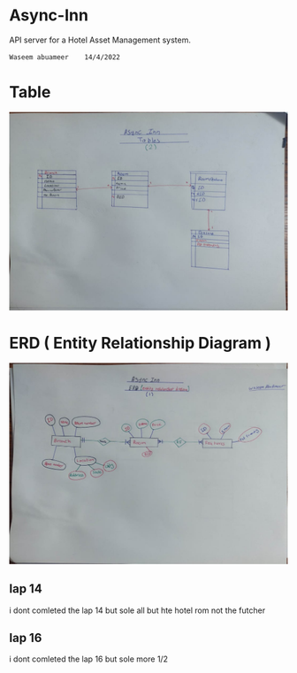 # Async-Inn
API server for a Hotel Asset Management system.


```
Waseem abuameer    14/4/2022
```
# Table
![image](/Table.jpeg)
# ERD ( Entity Relationship Diagram )
![image](/ERD.jpeg)

## lap 14
i dont comleted the lap 14 but sole all but hte hotel rom not the futcher 

## lap 16
i dont comleted the lap 16 but sole more 1/2 